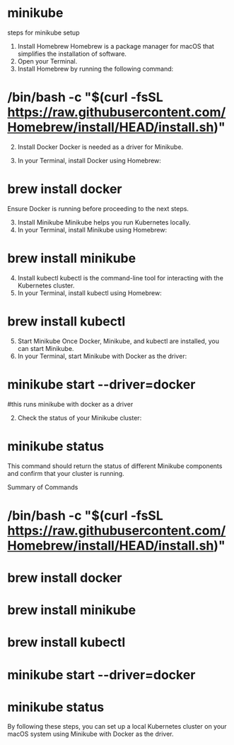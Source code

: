# minikube
steps for minikube setup



1. Install Homebrew
Homebrew is a package manager for macOS that simplifies the installation of software.
1.	Open your Terminal.
2.	Install Homebrew by running the following command:
# /bin/bash -c "$(curl -fsSL https://raw.githubusercontent.com/Homebrew/install/HEAD/install.sh)"


2. Install Docker
Docker is needed as a driver for Minikube.

1.	In your Terminal, install Docker using Homebrew:
   
# brew install docker

Ensure Docker is running before proceeding to the next steps.


3. Install Minikube
Minikube helps you run Kubernetes locally.
1.	In your Terminal, install Minikube using Homebrew:
# brew install minikube


4. Install kubectl
kubectl is the command-line tool for interacting with the Kubernetes cluster.
1.	In your Terminal, install kubectl using Homebrew:
# brew install kubectl


5. Start Minikube
Once Docker, Minikube, and kubectl are installed, you can start Minikube.
1.	In your Terminal, start Minikube with Docker as the driver:
# minikube start --driver=docker 

#this runs minikube with docker as a driver 

2.	Check the status of your Minikube cluster:
# minikube status
This command should return the status of different Minikube components and confirm that your cluster is running.


Summary of Commands
# /bin/bash -c "$(curl -fsSL https://raw.githubusercontent.com/Homebrew/install/HEAD/install.sh)"

# brew install docker

# brew install minikube

# brew install kubectl

# minikube start --driver=docker   

# minikube status


By following these steps, you can set up a local Kubernetes cluster on your macOS system using Minikube with Docker as the driver.

